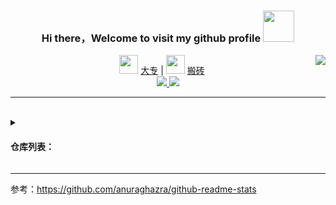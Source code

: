 <div align="center">

  <h3> Hi there，Welcome to visit my github profile <img src="https://media.giphy.com/media/mGcNjsfWAjY5AEZNw6/giphy.gif" width="50" /> </h3>

  <img align="right" src="https://komarev.com/ghpvc/?username=roy-lau&color=brightgreen" >

  <p>
    <img src="https://media.giphy.com/media/fYSnHlufseco8Fh93Z/giphy.gif" width="30" /> 
    <a href="https://github.com/roy-lau">大专</a> |
    
   <img src="https://media.giphy.com/media/WUlplcMpOCEmTGBtBW/giphy.gif" width="30" />
   <a href="https://github.com/roy-lau">搬砖</a>

   <br />
   
  <a href="https://github.com/roy-lau">
      <img src="https://github-readme-stats.vercel.app/api?username=roy-lau&show_icons=true&theme=material-palenight" />
  </a>
  
   <a href="https://github.com/roy-lau">
    <img src="https://github-readme-stats.vercel.app/api/top-langs/?username=roy-lau&show_icons=true&theme=material-palenight" />
   </a>
   
  </p>
</div>

<hr />
<br />

<details>
 <summary><h4>仓库列表：</h4></summary>


> todo: 使用 github action 动态生成

  <a href="https://github.com/roy-lau/blog">
      <img src="https://github-readme-stats.vercel.app/api/pin/?username=roy-lau&repo=blog&theme=dark" />
  </a>

  <a href="https://github.com/roy-lau/web_list">
      <img src="https://github-readme-stats.vercel.app/api/pin/?username=roy-lau&repo=web_list&theme=radical" />
  </a>

<!--
  <a href="https://github.com/roy-lau/web_project">
      <img src="https://github-readme-stats.vercel.app/api/pin/?username=roy-lau&repo=web_project&theme=gruvbox&count_private=true" />
  </a>
-->

  <a href="https://github.com/roy-lau/nodejs">
      <img src="https://github-readme-stats.vercel.app/api/pin/?username=roy-lau&repo=nodejs&theme=merko" />
  </a>

  <a href="https://github.com/roy-lau/python_stu">
      <img src="https://github-readme-stats.vercel.app/api/pin/?username=roy-lau&repo=python_stu&theme=tokyonight" />
  </a>

  <a href="https://github.com/roy-lau/RSFroum">
      <img src="https://github-readme-stats.vercel.app/api/pin/?username=roy-lau&repo=RSFroum&theme=onedark" />
  </a>

  <a href="https://github.com/roy-lau/github-bigfiles">
      <img src="https://github-readme-stats.vercel.app/api/pin/?username=roy-lau&repo=github-bigfiles&theme=cobalt" />
  </a>

  <a href="https://github.com/roy-lau/tencentcloud-sls">
      <img src="https://github-readme-stats.vercel.app/api/pin/?username=roy-lau&repo=tencentcloud-sls&theme=synthwave" />
  </a>

  <a href="https://github.com/roy-lau/ng-apps">
      <img src="https://github-readme-stats.vercel.app/api/pin/?username=roy-lau&repo=ng-apps&theme=highcontrast" />
  </a>

  <a href="https://github.com/roy-lau/vue">
      <img src="https://github-readme-stats.vercel.app/api/pin/?username=roy-lau&repo=vue&theme=dracula" />
  </a>
  
</details>

<hr />

参考：https://github.com/anuraghazra/github-readme-stats


<!--
**roy-lau/roy-lau** is a ✨ _special_ ✨ repository because its `README.md` (this file) appears on your GitHub profile.

Here are some ideas to get you started:

- 🔭 I’m currently working on ...
- 🌱 I’m currently learning ...
- 👯 I’m looking to collaborate on ...
- 🤔 I’m looking for help with ...
- 💬 Ask me about ...
- 📫 How to reach me: ...
- 😄 Pronouns: ...
- ⚡ Fun fact: ...


-->
